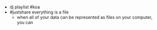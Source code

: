 - dj playlist #koa
- #justshare everything is a file
	- when all of your data can be represented as files on your computer, you can